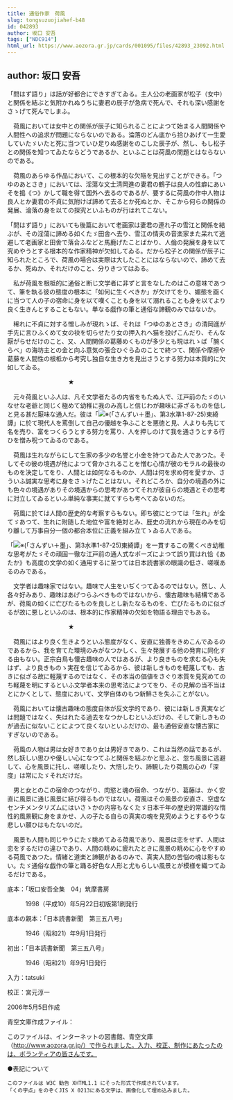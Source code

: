 ```yaml
---
title: 通俗作家　荷風
slug: tongsuzuojiahef-b48
id: 042893
author: 坂口 安吾
tags: ["NDC914"]
html_url: https://www.aozora.gr.jp/cards/001095/files/42893_23092.html
---
```


## author: 坂口 安吾

「問はず語り」は話が好都合にできすぎてゐる。主人公の老画家が松子（女中）と関係を結ぶと気附かれぬうちに妻君の辰子が急病で死んで、それも深い感謝をさゝげて死んでしまふ。

　荷風においては女中との関係が辰子に知られることによつて始まる人間関係や人間性への追求が問題にならないのである。淪落のどん底から拾ひあげて一生愛していたゞいたと死に当つていひ足りぬ感謝をのこした辰子が、然し、もし松子との関係を知つてゐたならどうであるか、といふことは荷風の問題とはならないのである。

　荷風のあらゆる作品において、この根本的な欠陥を見出すことができる。「つゆのあとさき」においては、淫蕩な文士清岡進の妻君の鶴子は良人の性癖にあいそを搗《つ》かして職を得て国外へ去るのであるが、要するに荷風の作中人物は良人とか妻君の不貞に気附けば諦めて去るとか死ぬとか、そこから何らの関係の発展、淪落の身を以ての探究といふものが行はれてこない。

「問はず語り」においても後篇において老画家は妻君の連れ子の雪江と関係を結ぶが、その淫蕩に諦める如くたゞ田舎へ去り、雪江の情夫の音楽家また呆れて逃避して老画家と田舎で落合ふなどと馬鹿げたことばかり、人倫の発展を身を以て究めやうとする根本的な作家精神が欠如してゐる。だから松子との関係が辰子に知られたところで、荷風の場合は実際は大したことにはならないので、諦めて去るか、死ぬか、それだけのこと、分りきつてはゐる。

　私が荷風を根柢的に通俗と断じ文学者に非ずと言をなしたのはこの意味であつて、筆を執る彼の態度の根本に「如何に生くべきか」が欠けてをり、媚態を画くに当つて人の子の宿命に身を以て嘆くことも身を以て溺れることも身を以てより良く生きんとすることもない。単なる戯作の筆と通俗な諦観のみではないか。

　稀れに不貞に対する憎しみが現れゝば、それは「つゆのあとさき」の清岡進が手先に言ひふくめて女の袂を切らせたり女の押入れへ猫を投げこんだり、そんな厭がらせだけのこと、又、人間関係の葛藤めくものが多少とも現はれゝば「腕くらべ」の海坊主との金と向ふ意気の張合ひぐらゐのことで終つて、関係や摩擦や葛藤を人間性の根柢から考究し独自な生き方を見出さうとする努力は本質的に欠如してゐる。



　　　　　　　　　　★



　元々荷風といふ人は、凡そ文学者たるの内省をもたぬ人で、江戸前のたゞのいなせな老爺と同じく極めて幼稚に我のみ高しと信じわが趣味に非ざるものを低しと見る甚だ厭味な通人だ。彼は「![※(「さんずい＋墨」、第3水準1-87-25)](https://www.aozora.gr.jp/cards/001095/files/../../../gaiji/1-87/1-87-25.png)東綺譚」に於て現代人を罵倒して自己の優越を争ふことを悪徳と見、人よりも先じて名を売り、富をつくらうとする努力を罵り、人を押しのけて我を通さうとする行ひを憎み呪つてゐるのである。

　荷風は生れながらにして生家の多少の名誉と小金を持つてゐた人であつた。そしてその彼の境遇が他によつて脅かされることを憎む心情が彼のモラルの最後のものを決定してをり、人間とは如何なるものか、人間は何を求め何を愛すか、さういふ誠実な思考に身をさゝげたことはない。それどころか、自分の境遇の外にも色々の境遇がありその境遇からの思考があつてそれが彼自らの境遇とその思考に対立してゐるといふ単純な事実に就てすらも考へてゐないのだ。

　荷風に於ては人間の歴史的な考察すらもない。即ち彼にとつては「生れ」が全てゞあつて、生れに附随した地位や富を絶対とみ、歴史の流れから現在のみを切り離して万事自分一個の都合本位に正義を組み立てゝゐる人である。

「![※(「さんずい＋墨」、第3水準1-87-25)](https://www.aozora.gr.jp/cards/001095/files/../../../gaiji/1-87/1-87-25.png)東綺譚」を一貫するこの驚くべき幼稚な思考がたゞその頑固一徹な江戸前の通人式なポーズによつて誤り買はれ恰《あたか》も高度の文学の如く通用するに至つては日本読書家の眼識の低さ、嗟嘆あるのみである。

　文学者は趣味家ではない。趣味で人生をいぢくつてゐるのではない。然し、人各々好みあり、趣味はあげつらふべきものではないから、懐古趣味も結構であるが、荷風の如くに亡びたるものを良しとし新たなるものを、亡びたるものに似ざるが故に悪しといふのは、根本的に作家精神の欠如を物語る理由でもある。



　　　　　　　　　　★



　荷風にはより良く生きようといふ態度がなく、安直に独善をきめこんでゐるのであるから、我を育てた環境のみがなつかしく、生々発展する他の発育に同化する由もない。正宗白鳥も懐古趣味の人ではあるが、より良きものを求むる心も失はず、より良きものゝ実在を信じてゐるから、彼は新しきものを軽蔑しても、古きに似ざる故に軽蔑するのではなく、その本当の価値をさぐり本質を見究めてのち軽蔑を明にするといふ文学者本来の思考法によつてをり、その見解の当不当はとにかくとして、態度において、文学自体のもつ新鮮さを失ふことがない。

　荷風においては懐古趣味の態度自体が反文学的であり、彼には新しき真実などは問題ではなく、失はれたる過去をなつかしむといふだけの、そして新しきものが過去に似ないことによつて良くないといふだけの、最も通俗安直な懐古家にすぎないのである。

　荷風の人物は男は女好きであり女は男好きであり、これは当然の話であるが、然し妖しい思ひや優しい心になつてふと関係を結ぶかと思ふと、忽ち風景に逃避して、心を風景に托し、嗟嘆したり、大悟したり、諦観したり荷風の心の「深度」は常にたゞそれだけだ。

　男と女とのこの宿命のつながり、肉慾と魂の宿命、つながり、葛藤は、かく安直に風景に通じ風景に結び得るものではない。荷風はその風景の安直さ、空虚なセンチメンタリズムにはいさゝかの内容もなくたゞ日本千年の歴史的常識的な惰性的風景観に身をまかせ、人の子たる自らの真実の魂を見究めようとするやうな悲しい願ひはもたないのだ。

　風景も人間も同じやうにたゞ眺めてゐる荷風であり、風景は恋をせず、人間は恋をするだけの違ひであり、人間の眺めに疲れたときに風景の眺めに心をやすめる荷風であつた。情緒と道楽と諦観があるのみで、真実人間の苦悩の魂は影もない。たゞ通俗な戯作の筆と踊る好色な人形と尤もらしい風景とが模様を織つてゐるだけである。













底本：「坂口安吾全集　04」筑摩書房


　　　1998（平成10）年5月22日初版第1刷発行

底本の親本：「日本読書新聞　第三五八号」

　　　1946（昭和21）年9月1日発行

初出：「日本読書新聞　第三五八号」

　　　1946（昭和21）年9月1日発行

入力：tatsuki

校正：宮元淳一

2006年5月5日作成

青空文庫作成ファイル：

このファイルは、インターネットの図書館、青空文庫（http://www.aozora.gr.jp/）で作られました。入力、校正、制作にあたったのは、ボランティアの皆さんです。











●表記について


	このファイルは W3C 勧告 XHTML1.1 にそった形式で作成されています。
	「くの字点」をのぞくJIS X 0213にある文字は、画像化して埋め込みました。